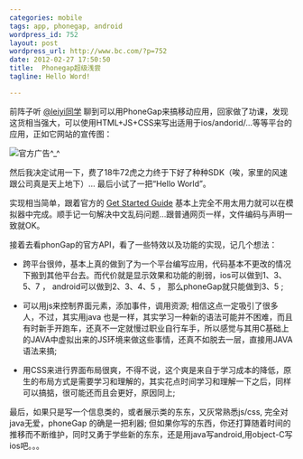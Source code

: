 ```yaml
--- 
categories: mobile
tags: app, phonegap, android
wordpress_id: 752
layout: post
wordpress_url: http://www.bc.com/?p=752
date: 2012-02-27 17:50:50
title:  Phonegap超级浅尝
tagline: Hello Word!

---
```

前阵子听 [@leiyi同学](http://www.startfeel.com/) 聊到可以用PhoneGap来搞移动应用，回家做了功课，发现这货相当强大，可以使用HTML+JS+CSS来写出适用于ios/andorid/...等等平台的应用，正如它网站的宣传图：

![官方广告^_^](http://pemsys.duapp.com/blog/phonegap-test.png)


然后我决定试用一下，费了18牛72虎之力终于下好了种种SDK（唉，家里的风速跟公司真是天上地下）… 最后小试了一把“Hello World”。

实现相当简单，跟着官方的 [Get Started Guide](http://phonegap.com/start) 基本上完全不用太用力就可以在模拟器中完成。顺手记一句解决中文乱码问题…跟普通网页一样，文件编码与声明一致就OK。

接着去看phonGap的官方API，看了一些特效以及功能的实现，记几个想法：

* 跨平台很帅，基本上真的做到了为一个平台编写应用，代码基本不更改的情况下搬到其他平台去。而代价就是显示效果和功能的削弱，ios可以做到1、3、5、7 ， android可以做到2、3、4、5 ， 那么phoneGap就只能做到3、5 ;

* 可以用js来控制界面元素，添加事件，调用资源; 相信这点一定吸引了很多人，不过，其实用java 也是一样，其实学习一种新的语法可能并不困难，而且有时新手开跑车，还真不一定就慢过职业自行车手，所以感觉与其用C基础上的JAVA中虚拟出来的JS环境来做这些事情，还真不如脱去一层，直接用JAVA语法来搞;

* 用CSS来进行界面布局很爽，不得不说，这个爽是来自于学习成本的降低，原生的布局方式是需要学习和理解的，其实花点时间学习和理解一下之后，同样可以搞掂，很可能还而且会更好，原因同上;

最后，如果只是写一个信息类的，或者展示类的东东，又灰常熟悉js/css, 完全对java无爱，phoneGap 的确是一把利器; 但如果你写的东西，你还打算随着时间的推移而不断维护，同时又勇于学些新的东东，还是用java写android,用object-C写ios吧。。。
